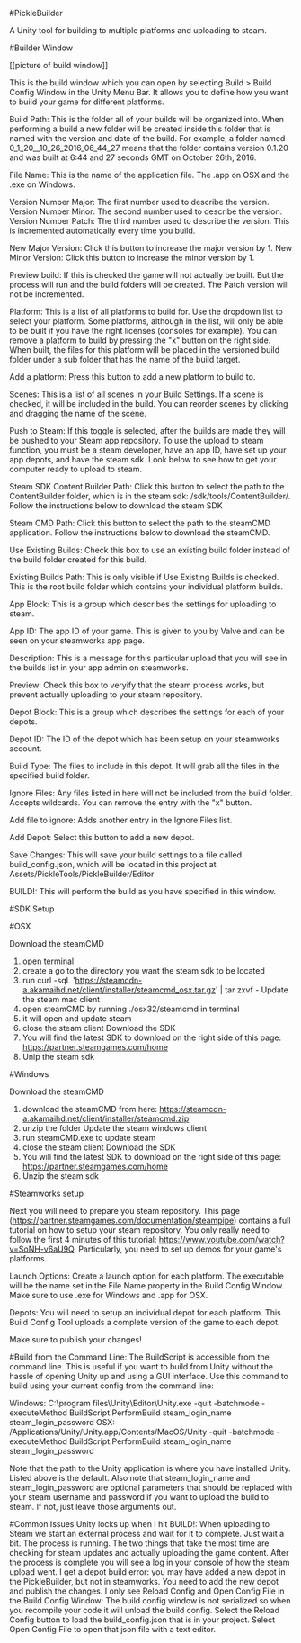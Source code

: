 #PickleBuilder

A Unity tool for building to multiple platforms and uploading to steam.

#Builder Window

[[picture of build window]]

This is the build window which you can open by selecting Build > Build Config Window in the Unity Menu Bar. It allows you to define how you want to build your game for different platforms. 

Build Path: This is the folder all of your builds will be organized into. When performing a build a new folder will be created inside this folder that is named with the version and date of the build. For example, a folder named 0_1_20__10_26_2016_06_44_27 means that the folder contains version 0.1.20 and was built at 6:44 and 27 seconds GMT on October 26th, 2016.

File Name: This is the name of the application file. The .app on OSX and the .exe on Windows.

Version Number Major: The first number used to describe the version.
Version Number Minor: The second number used to describe the version.
Version Number Patch: The third number used to describe the version. This is incremented automatically every time you build.

New Major Version: Click this button to increase the major version by 1.
New Minor Version: Click this button to increase the minor version by 1.

Preview build: If this is checked the game will not actually be built. But the process will run and the build folders will be created. The Patch version will not be incremented.

Platform: This is a list of all platforms to build for. Use the dropdown list to select your platform. Some platforms, although in the list, will only be able to be built if you have the right licenses (consoles for example). You can remove a platform to build by pressing the "x" button on the right side. When built, the files for this platform will be placed in the versioned build folder under a sub folder that has the name of the build target.

Add a platform: Press this button to add a new platform to build to.

Scenes: This is a list of all scenes in your Build Settings. If a scene is checked, it will be included in the build. You can reorder scenes by clicking and dragging the name of the scene.

Push to Steam: If this toggle is selected, after the builds are made they will be pushed to your Steam app repository. To use the upload to steam function, you must be a steam developer, have an app ID, have set up your app depots, and have the steam sdk. Look below to see how to get your computer ready to upload to steam.

Steam SDK Content Builder Path: Click this button to select the path to the ContentBuilder folder, which is in the steam sdk: /sdk/tools/ContentBuilder/. Follow the instructions below to download the steam SDK

Steam CMD Path: Click this button to select the path to the steamCMD application. Follow the instructions below to download the steamCMD.

Use Existing Builds: Check this box to use an existing build folder instead of the build folder created for this build.

Existing Builds Path: This is only visible if Use Existing Builds is checked. This is the root build folder which contains your individual platform builds.

App Block: This is a group which describes the settings for uploading to steam.

App ID: The app ID of your game. This is given to you by Valve and can be seen on your steamworks app page.

Description: This is a message for this particular upload that you will see in the builds list in your app admin on steamworks.

Preview: Check this box to veryify that the steam process works, but prevent actually uploading to your steam repository.

Depot Block: This is a group which describes the settings for each of your depots.

Depot ID: The ID of the depot which has been setup on your steamworks account.

Build Type: The files to include in this depot. It will grab all the files in the specified build folder.

Ignore Files: Any files listed in here will not be included from the build folder. Accepts wildcards. You can remove the entry with the "x" button.

Add file to ignore: Adds another entry in the Ignore Files list.

Add Depot: Select this button to add a new depot.

Save Changes: This will save your build settings to a file called build_config.json, which will be located in this project at Assets/PickleTools/PickleBuilder/Editor

BUILD!: This will perform the build as you have specified in this window.



#SDK Setup

#OSX

Download the steamCMD
1. open terminal
2. create a go to the directory you want the steam sdk to be located
2. run curl -sqL 'https://steamcdn-a.akamaihd.net/client/installer/steamcmd_osx.tar.gz' | tar zxvf -
Update the steam mac client
3. open steamCMD by running ./osx32/steamcmd in terminal
4. it will open and update steam
5. close the steam client
Download the SDK
6. You will find the latest SDK to download on the right side of this page: https://partner.steamgames.com/home
7. Unip the steam sdk


#Windows

Download the steamCMD
1. download the steamCMD from here: https://steamcdn-a.akamaihd.net/client/installer/steamcmd.zip
2. unzip the folder
Update the steam windows client
3. run steamCMD.exe to update steam
4. close the steam client
Download the SDK
5. You will find the latest SDK to download on the right side of this page: https://partner.steamgames.com/home
6. Unzip the steam sdk


#Steamworks setup

Next you will need to prepare you steam repository. This page (https://partner.steamgames.com/documentation/steampipe) contains a full tutorial on how to setup your steam repository. You only really need to follow the first 4 minutes of this tutorial: https://www.youtube.com/watch?v=SoNH-v6aU9Q. Particularly, you need to set up demos for your game's platforms.

Launch Options: Create a launch option for each platform. The executable will be the name set in the File Name property in the Build Config Window. Make sure to use .exe for Windows and .app for OSX.

Depots: You will need to setup an individual depot for each platform. This Build Config Tool uploads a complete version of the game to each depot.

Make sure to publish your changes!

#Build from the Command Line:
The BuildScript is accessible from the command line. This is useful if you want to build from Unity without the hassle of opening Unity up and using a GUI interface. Use this command to build using your current config from the command line:

Windows:
C:\program files\Unity\Editor\Unity.exe -quit -batchmode -executeMethod BuildScript.PerformBuild steam_login_name steam_login_password
OSX:
/Applications/Unity/Unity.app/Contents/MacOS/Unity -quit -batchmode -executeMethod BuildScript.PerformBuild steam_login_name steam_login_password

Note that the path to the Unity application is where you have installed Unity. Listed above is the default.
Also note that steam_login_name and steam_login_password are optional parameters that should be replaced with your steam username and password if you want to upload the build to steam. If not, just leave those arguments out.

#Common Issues
Unity locks up when I hit BUILD!:
	When uploading to Steam we start an external process and wait for it to complete. Just wait a bit. The process is running. The two things that take the most time are checking for steam updates and actually uploading the game content. After the process is complete you will see a log in your console of how the steam upload went.
I get a depot build error:
	you may have added a new depot in the PickleBuilder, but not in steamworks. You need to add the new depot and publish the changes.
I only see Reload Config and Open Config File in the Build Config Window:
	The build config window is not serialized so when you recompile your code it will unload the build config. Select the Reload Config button to load the build_config.json that is in your project. Select Open Config File to open that json file with a text editor.
